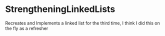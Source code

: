 # StrengtheningLinkedLists
Recreates and Implements a linked list for the third time, I think I did this on the fly as a refresher
